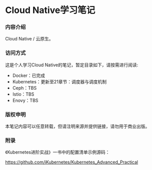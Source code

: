 # Cloud Native学习笔记

### 内容介绍

Cloud Native / 云原生。

### 访问方式

这是个人学习Cloud Native的笔记，暂定目录如下，请按需进行阅读:

- Docker：已完成
- Kubernetes：更新至21章节：调度器与调度机制
- Ceph：TBS
- Istio：TBS
- Enovy：TBS

### 版权申明
本笔记内容可以任意转载，但请注明来源并提供链接，请勿用于商业出版。
    
    
        
### 附录

《Kubernetes进阶实战》一书中的配置清单示例源码：

https://github.com/iKubernetes/Kubernetes_Advanced_Practical
